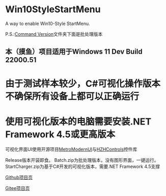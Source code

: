 # Win10StyleStartMenu
A way to enable Win10-Style StartMenu.

P.S.:[Command Version](/tree/main/Command%20Version)文件夹下面是批处理版本

## 本（摸鱼）项目适用于Windows 11 Dev Build 22000.51
# 由于测试样本较少，C#可视化操作版本不确保所有设备上都可以正确运行
# 使用可视化版本的电脑需要安装.NET Framework 4.5或更高版本

可视化界面UI使用开源项目[MetroModernUI](https://github.com/dennismagno/metroframework-modern-ui)与[HZHControls](http://www.hzhcontrols.com/)控件库

Release版本开袋即食。
Batch.zip为批处理版本，没有图形界面，一键运行。
StartCharger.zip为基于C#开发的可视化版本，需要.NET Framework 4.5支撑

[Github项目页](https://github.com/iXeor/Win10StyleStartMenu)

[Gitee项目页](https://gitee.com/Shirakage/Win10StyleStartMenu/tree/main)

